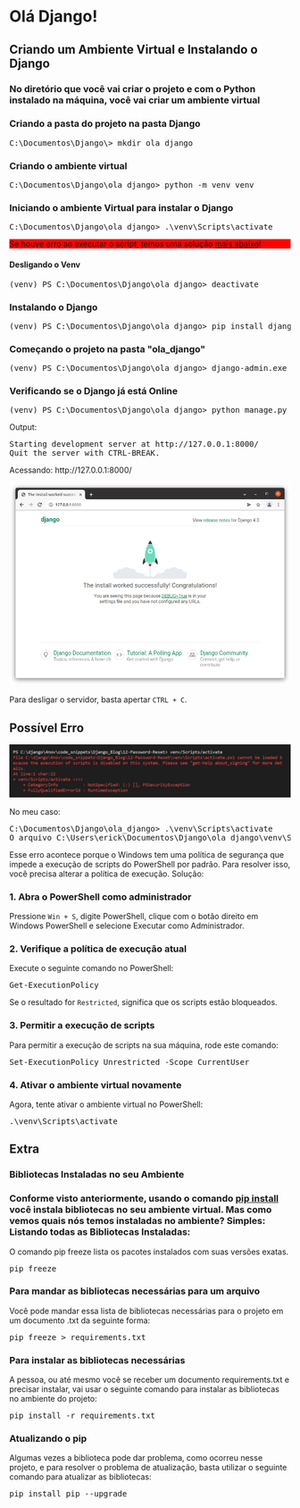 <h1>Olá Django!</h1>
<h2>Criando um Ambiente Virtual e Instalando o Django</h2>

<h3>No diretório que você vai criar o projeto e com o Python instalado na máquina, você vai criar um ambiente virtual</h3>

<h3>Criando a pasta do projeto na pasta Django</h3>
<pre>C:\Documentos\Django\> mkdir ola_django</pre>

<h3>Criando o ambiente virtual</h3>
<pre>C:\Documentos\Django\ola_django> python -m venv venv</pre>

<h3>Iniciando o ambiente Virtual para instalar o Django</h3>
<pre>C:\Documentos\Django\ola_django> .\venv\Scripts\activate</pre>

<p style="background: red">Se houve erro ao executar o script, temos uma solução <a href="#erro">mais abaixo</a>!</p>

<h4>Desligando o Venv</h4>
<pre>(venv) PS C:\Documentos\Django\ola_django> deactivate</pre>

<h3>Instalando o Django</h3>
<pre>(venv) PS C:\Documentos\Django\ola_django> pip install django</pre>

<h3>Começando o projeto na pasta "ola_django"</h3>
<pre>(venv) PS C:\Documentos\Django\ola_django> django-admin.exe startproject project .</pre>

<h3>Verificando se o Django já está Online</h3>
<pre>(venv) PS C:\Documentos\Django\ola_django> python manage.py runserver</pre>

<p>Output:</p>
<pre>Starting development server at http://127.0.0.1:8000/
Quit the server with CTRL-BREAK.</pre>

<p>Acessando: http://127.0.0.1:8000/</p>
<img src="assets/DjangoHomepage.png" alt="Django - The install worked successfully! Congratulations!">

<p>Para desligar o servidor, basta apertar <code>CTRL + C</code>.</p>

<!-- Trantado Erro -->
<h2 id="erro">Possível Erro</h2>
<img src="assets/error01.jpeg" alt="venv\Scripts\Activate.ps1 não pode ser carregado porque a execução de scripts foi desabilitada neste sistema">

<p>No meu caso:</p>
<pre>C:\Documentos\Django\ola_django> .\venv\Scripts\activate
O arquivo C:\Users\erick\Documentos\Django\ola_django\venv\Scripts\Activate.ps1 não pode ser carregado porque a execução de scripts foi desabilitada neste sistema. Para obter mais informações, consulte about_Execution_Policies em https://go.microsoft.com/fwlink/?LinkID=135170.</pre>

<p>Esse erro acontece porque o Windows tem uma política de segurança que impede a execução de scripts do PowerShell por padrão. Para resolver isso, você precisa alterar a política de execução. Solução:</p>

<h3>1. Abra o PowerShell como administrador</h3>
<p>Pressione <code>Win + S</code>, digite PowerShell, clique com o botão direito em Windows PowerShell e selecione Executar como Administrador.</p>

<h3>2. Verifique a política de execução atual</h3>
<p>Execute o seguinte comando no PowerShell:</p>
<pre>Get-ExecutionPolicy</pre>
<p>Se o resultado for <code>Restricted</code>, significa que os scripts estão bloqueados.</p>

<h3>3. Permitir a execução de scripts</h3>
<p>Para permitir a execução de scripts na sua máquina, rode este comando:</p>
<pre>Set-ExecutionPolicy Unrestricted -Scope CurrentUser</pre>

<h3>4. Ativar o ambiente virtual novamente</h3>
<p>Agora, tente ativar o ambiente virtual no PowerShell:</p>
<pre>.\venv\Scripts\activate</pre>

<!-- Extra -->
<h2>Extra</h2>
<h3>Bibliotecas Instaladas no seu Ambiente</h3>
<h3>Conforme visto anteriormente, usando o comando <a href="https://pt.wikipedia.org/wiki/Pip_(gerenciador_de_pacotes)">pip install</a> você instala bibliotecas no seu ambiente virtual. Mas como vemos quais nós temos instaladas no ambiente? Simples:
Listando todas as Bibliotecas Instaladas:</h3>
<p>O comando pip freeze lista os pacotes instalados com suas versões exatas.</p>
<pre>pip freeze</pre>

<h3>Para mandar as bibliotecas necessárias para um arquivo</h3>
<p>Você pode mandar essa lista de bibliotecas necessárias para o projeto em um documento .txt da seguinte forma:</p>
<pre>pip freeze > requirements.txt</pre>

<h3>Para instalar as bibliotecas necessárias</h3>
<p>A pessoa, ou até mesmo você se receber um documento requirements.txt e precisar instalar, vai usar o seguinte comando para instalar as bibliotecas no ambiente do projeto:</p>
<pre>pip install -r requirements.txt</pre>

<h3>Atualizando o pip</h3>
<p>Algumas vezes a biblioteca pode dar problema, como ocorreu nesse projeto, e para resolver o problema de atualização, basta utilizar o seguinte comando para atualizar as bibliotecas:</p>
<pre>pip install pip --upgrade</pre>

<!-- <h2>Iniciando o projeto com django-admin startproject</h2>

<h3></h3>
<pre></pre>

<h3></h3>
<pre></pre>

<h3></h3>
<pre></pre>

<h3></h3>
<pre></pre>

<h3></h3>
<pre></pre>

<h3></h3>
<pre></pre>

<h3></h3>
<pre></pre>

<h3></h3>
<pre></pre>

<h3></h3>
<pre></pre>

<h3></h3>
<pre></pre> -->
